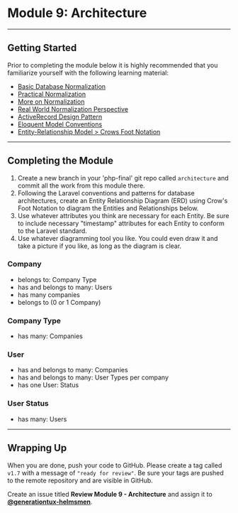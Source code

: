 # Module 9: Architecture

***

## Getting Started

Prior to completing the module below it is highly recommended that you familiarize yourself with the following learning material:
- [Basic Database Normalization](http://databases.about.com/od/specificproducts/a/normalization.htm)
- [Practical Normalization](http://support.microsoft.com/kb/283878)
- [More on Normalization](http://en.wikipedia.org/wiki/Database_normalization)
- [Real World Normalization Perspective](http://www.codinghorror.com/blog/2008/07/maybe-normalizing-isnt-normal.html)
- [ActiveRecord Design Pattern](https://en.wikipedia.org/wiki/Active_record_pattern)
- [Eloquent Model Conventions](http://laravel.com/docs/master/eloquent#defining-models)
- [Entity-Relationship Model > Crows Foot Notation](https://en.wikipedia.org/wiki/Entity–relationship_model#Crow.27s_Foot_Notation)

***

## Completing the Module

1. Create a new branch in your 'php-final' git repo called `architecture` and commit all the work from this module there.
2. Following the Laravel conventions and patterns for database architectures, create an Entity Relationship Diagram (ERD) using Crow's Foot Notation to diagram the Entities and Relationships below.
3. Use whatever attributes you think are necessary for each Entity. Be sure to include necessary "timestamp" attributes for each Entity to conform to the Laravel standard.
4. Use whatever diagramming tool you like. You could even draw it and take a picture if you like, as long as the diagram is clear.

### Company

- belongs to: Company Type
- has and belongs to many: Users
- has many companies
- belongs to (0 or 1 Company)

### Company Type

- has many: Companies

### User

- has and belongs to many: Companies
- has and belongs to many: User Types per company
- has one User: Status

### User Status

- has many: Users

***

## Wrapping Up

When you are done, push your code to GitHub. Please create a tag called `v1.7` with a message of `"ready for review"`.  Be sure your tags are pushed to the remote repository and are visible in GitHub.

Create an issue titled **Review Module 9 - Architecture** and assign it to [**@generationtux-helmsmen**](https://github.com/generationtux-helmsmen).
